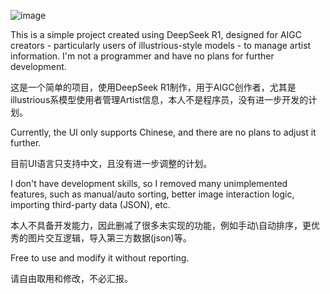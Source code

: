 ![image](https://github.com/user-attachments/assets/a93fc4bf-f3b0-40de-8f8a-1f9e0257a417)

This is a simple project created using DeepSeek R1, designed for AIGC creators - particularly users of illustrious-style models - to manage artist information. I'm not a programmer and have no plans for further development.

这是一个简单的项目，使用DeepSeek R1制作，用于AIGC创作者，尤其是illustrious系模型使用者管理Artist信息，本人不是程序员，没有进一步开发的计划。

Currently, the UI only supports Chinese, and there are no plans to adjust it further.

目前UI语言只支持中文，且没有进一步调整的计划。

I don't have development skills, so I removed many unimplemented features, such as manual/auto sorting, better image interaction logic, importing third-party data (JSON), etc.

本人不具备开发能力，因此删减了很多未实现的功能，例如手动\自动排序，更优秀的图片交互逻辑，导入第三方数据(json)等。

Free to use and modify it without reporting.

请自由取用和修改，不必汇报。
